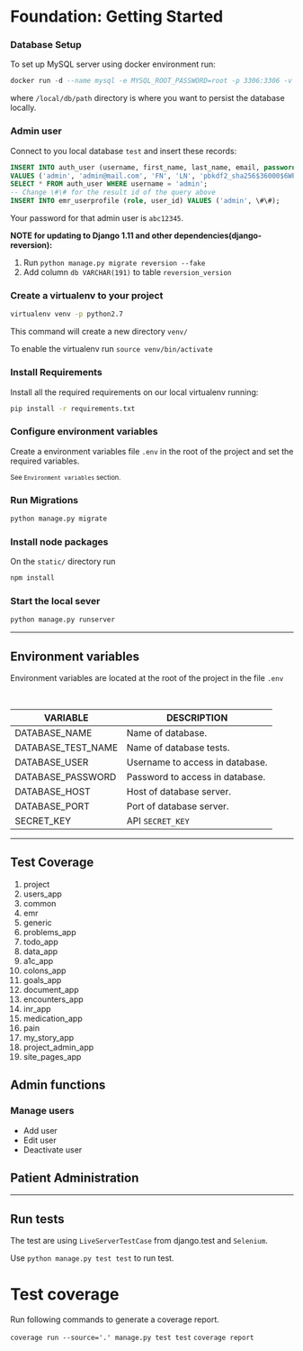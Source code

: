 # Foundation: Getting Started

### Database Setup
To set up MySQL server using docker environment run:
```sql
docker run -d --name mysql -e MYSQL_ROOT_PASSWORD=root -p 3306:3306 -v /local/db/path:/var/lib/mysql mysql:5.7.22 --sql_mode=""
```
where `/local/db/path` directory is where you want to persist the database locally.

### Admin user
Connect to you local database `test` and insert these records:
```sql
INSERT INTO auth_user (username, first_name, last_name, email, password, is_staff, is_active) 
VALUES ('admin', 'admin@mail.com', 'FN', 'LN', 'pbkdf2_sha256$36000$6WP07jyMdViC$s4Q+E536lNSaS1pJIpu0oo/6MoyfqbHDB3zipaC+XaM=', 0, 1);
SELECT * FROM auth_user WHERE username = 'admin';
-- Change \#\# for the result id of the query above
INSERT INTO emr_userprofile (role, user_id) VALUES ('admin', \#\#);
```
Your password for that admin user is `abc12345`.

**NOTE for updating to Django 1.11 and other dependencies(django-reversion):**
1. Run `python manage.py migrate reversion --fake`
2. Add column `db VARCHAR(191)` to table `reversion_version` 

### Create a virtualenv to your project

```bash
virtualenv venv -p python2.7
```

This command will create a new directory `venv/`

To enable the virtualenv run `source venv/bin/activate`

### Install Requirements

Install all the required requirements on our local virtualenv running:

```bash
pip install -r requirements.txt
```

### Configure environment variables
Create a environment variables file `.env` in the root of the project and set the required variables.

<small>See `Environment variables` section.</small>

### Run Migrations

```bash
python manage.py migrate
```

### Install node packages

On the `static/` directory run

```bash
npm install
```

### Start the local sever

```bash
python manage.py runserver
```

---

## Environment variables

Environment variables are located at the root of the project in the file `.env`

<br>

| VARIABLE | DESCRIPTION |
| ------------- | ------------- |
| DATABASE_NAME         | Name of database. |
| DATABASE_TEST_NAME    | Name of database tests.  |
| DATABASE_USER         | Username to access in database. |
| DATABASE_PASSWORD     | Password to access in database. |
| DATABASE_HOST         | Host of database server. |
| DATABASE_PORT         | Port of database server. |
| SECRET_KEY            | API `SECRET_KEY` |


---

## Test Coverage

1. project
2. users_app
3. common
4. emr
5. generic
6. problems_app
7. todo_app
8. data_app
9. a1c_app
10. colons_app
11. goals_app
12. document_app
13. encounters_app
14. inr_app
15. medication_app
16. pain
17. my_story_app
18. project_admin_app
19. site_pages_app

## Admin functions

### Manage users

- Add user
- Edit user
- Deactivate user

## Patient Administration

---

## Run tests

The test are using `LiveServerTestCase` from django.test and `Selenium`.

Use `python manage.py test test` to run test.

# Test coverage

Run following commands to generate a coverage report.

`coverage run --source='.' manage.py test test`
`coverage report`

